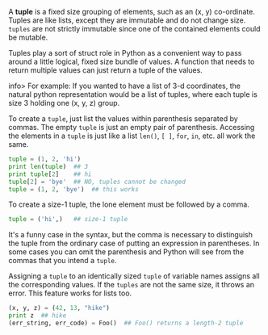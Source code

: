 A **tuple** is a fixed size grouping of elements, such as an (x, y) co-ordinate. Tuples are like lists, except they are immutable and do not change size. `tuples` are not strictly immutable since one of the contained elements could be mutable. 

Tuples play a sort of struct role in Python as a convenient way to pass around a little logical, fixed size bundle of values. A function that needs to return multiple values can just return a tuple of the values. 

info> For example: If you wanted to have a list of 3-d coordinates, the natural python representation would be a list of tuples, where each tuple is size 3 holding one (x, y, z) group.

To create a `tuple`, just list the values within parenthesis separated by commas. The empty `tuple` is just an empty pair of parenthesis. Accessing the elements in a `tuple` is just like a list `len()`, `[ ]`, `for`, `in`, etc. all work the same.
    
```python    
tuple = (1, 2, 'hi')
print len(tuple)  ## 3
print tuple[2]    ## hi
tuple[2] = 'bye'  ## NO, tuples cannot be changed
tuple = (1, 2, 'bye')  ## this works
```
To create a size-1 tuple, the lone element must be followed by a comma.
    
``` python   
tuple = ('hi',)   ## size-1 tuple
```

It's a funny case in the syntax, but the comma is necessary to distinguish the tuple from the ordinary case of putting an expression in parentheses. In some cases you can omit the parenthesis and Python will see from the commas that you intend a `tuple`.

Assigning a `tuple` to an identically sized `tuple` of variable names assigns all the corresponding values. If the `tuples` are not the same size, it throws an error. This feature works for lists too.
    
```python    
(x, y, z) = (42, 13, "hike")
print z  ## hike
(err_string, err_code) = Foo()  ## Foo() returns a length-2 tuple
```

